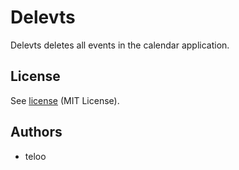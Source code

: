 Delevts
=======

Delevts deletes all events in the calendar application.

## License

See [license](LICENSE) (MIT License).

## Authors

* teloo
